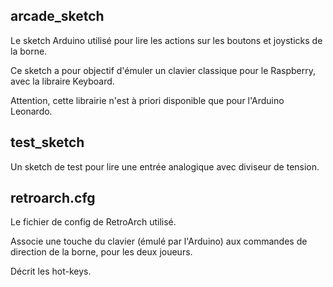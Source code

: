 ## arcade_sketch

Le sketch Arduino utilisé pour lire les actions sur les boutons et joysticks de la borne.

Ce sketch a pour objectif d'émuler un clavier classique pour le Raspberry, avec la libraire Keyboard.

Attention, cette librairie n'est à priori disponible que pour l'Arduino Leonardo.

## test_sketch

Un sketch de test pour lire une entrée analogique avec diviseur de tension.

## retroarch.cfg

Le fichier de config de RetroArch utilisé.

Associe une touche du clavier (émulé par l'Arduino) aux commandes de direction de la borne, pour les deux joueurs.

Décrit les hot-keys.
